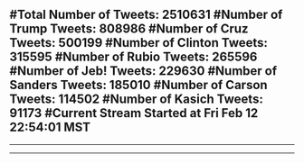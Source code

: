 #Total Number of Tweets: 2510631 
#Number of Trump Tweets: 808986
#Number of Cruz Tweets: 500199
#Number of Clinton Tweets: 315595
#Number of Rubio Tweets: 265596
#Number of Jeb! Tweets: 229630
#Number of Sanders Tweets: 185010
#Number of Carson Tweets: 114502
#Number of Kasich Tweets: 91173
#Current Stream Started at Fri Feb 12 22:54:01 MST
---
---
---
